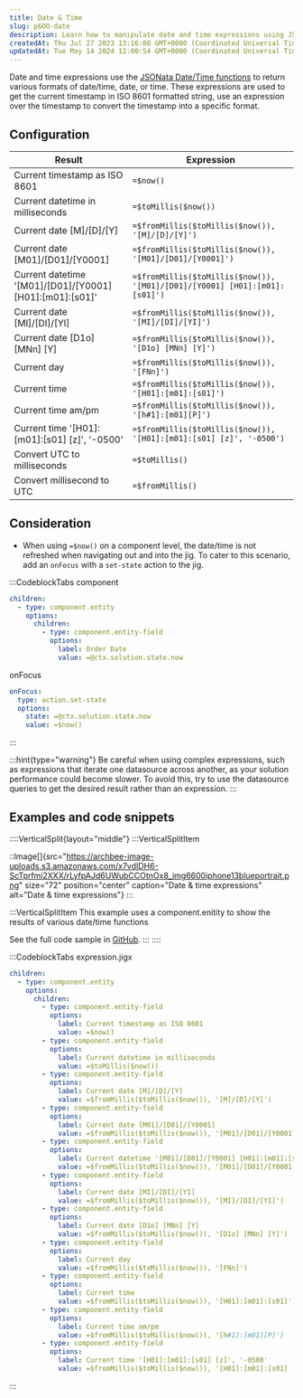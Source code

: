 ```yaml
---
title: Date & Time
slug: p6OO-date
description: Learn how to manipulate date and time expressions using JSONata Date/Time functions with this comprehensive document. Discover configuration examples to retrieve the current timestamp in different formats like ISO 8601, milliseconds, date, time, and more.
createdAt: Thu Jul 27 2023 13:16:08 GMT+0000 (Coordinated Universal Time)
updatedAt: Tue May 14 2024 12:00:54 GMT+0000 (Coordinated Universal Time)
---
```


Date and time expressions use the <a href="https://docs.jsonata.org/date-time-functions" target="_blank">JSONata Date/Time functions</a> to return various formats of date/time, date, or time. These expressions are used to get the current timestamp in ISO 8601 formatted string, use an expression over the timestamp to convert the timestamp into a specific format.

## Configuration

| **Result**                                                     | **Expression**                                                             |
| -------------------------------------------------------------- | -------------------------------------------------------------------------- |
| Current timestamp as ISO 8601                                  | `=$now()`                                                                  |
| Current datetime in milliseconds                               | `=$toMillis($now())`                                                       |
| Current date \[M]/\[D]/\[Y]                                    | `=$fromMillis($toMillis($now()), '[M]/[D]/[Y]')`                           |
| Current date \[M01]/\[D01]/\[Y0001]                            | `=$fromMillis($toMillis($now()), '[M01]/[D01]/[Y0001]')`                   |
| Current datetime '\[M01]/\[D01]/\[Y0001] \[H01]:\[m01]:\[s01]' | `=$fromMillis($toMillis($now()), '[M01]/[D01]/[Y0001] [H01]:[m01]:[s01]')` |
| Current date \[MI]/\[DI]/\[YI]                                 | `=$fromMillis($toMillis($now()), '[MI]/[DI]/[YI]')`                        |
| Current date \[D1o] \[MNn] \[Y]                                | `=$fromMillis($toMillis($now()), '[D1o] [MNn] [Y]')`                       |
| Current day                                                    | `=$fromMillis($toMillis($now()), '[FNn]')`                                 |
| Current time                                                   | `=$fromMillis($toMillis($now()), '[H01]:[m01]:[s01]')`                     |
| Current time am/pm                                             | `=$fromMillis($toMillis($now()), '[h#1]:[m01][P]')`                        |
| Current time '\[H01]:\[m01]:\[s01] \[z]', '-0500'              | `=$fromMillis($toMillis($now()), '[H01]:[m01]:[s01] [z]', '-0500')`        |
| Convert UTC to milliseconds                                    | `=$toMillis()`                                                             |
| Convert millisecond to UTC                                     | `=$fromMillis()`                                                           |

## Consideration

- When using `=$now()` on a component level,  the date/time is not refreshed when navigating out and into the jig. To cater to this scenario, add an `onFocus` with a `set-state` action to the jig.

:::CodeblockTabs
component

```yaml
children:
  - type: component.entity
    options:
      children:
        - type: component.entity-field
          options:
            label: Order Date
            value: =@ctx.solution.state.now
```

onFocus

```yaml
onFocus: 
  type: action.set-state
  options:
    state: =@ctx.solution.state.now
    value: =$now()
```
:::

:::hint{type="warning"}
Be careful when using complex expressions, such as expressions that iterate one datasource across another, as your solution performance could become slower. To avoid this, try to use the datasource queries to get the desired result rather than an expression.
:::

## Examples and code snippets 

::::VerticalSplit{layout="middle"}
:::VerticalSplitItem


::Image[]{src="https://archbee-image-uploads.s3.amazonaws.com/x7vdIDH6-ScTprfmi2XXX/rLyfpAJd6UWubCCOtnOx8_img6600iphone13blueportrait.png" size="72" position="center" caption="Date & time expressions" alt="Date & time expressions"}
:::

:::VerticalSplitItem
This example uses a component.enitity to show the results of various date/time functions

See the full code sample in [GitHub](https://github.com/jigx-com/jigx-samples/blob/main/quickstart/jigx-samples/jigs/guide-expressions/static-data/expression.jigx).
:::
::::

:::CodeblockTabs
expression.jigx

```yaml
children:
  - type: component.entity
    options:
      children:
        - type: component.entity-field
          options:
            label: Current timestamp as ISO 8601
            value: =$now()
        - type: component.entity-field
          options:
            label: Current datetime in milliseconds
            value: =$toMillis($now())
        - type: component.entity-field
          options:
            label: Current date [M]/[D]/[Y]
            value: =$fromMillis($toMillis($now()), '[M]/[D]/[Y]')
        - type: component.entity-field
          options:
            label: Current date [M01]/[D01]/[Y0001]
            value: =$fromMillis($toMillis($now()), '[M01]/[D01]/[Y0001]')
        - type: component.entity-field
          options:
            label: Current datetime '[M01]/[D01]/[Y0001] [H01]:[m01]:[s01]'
            value: =$fromMillis($toMillis($now()), '[M01]/[D01]/[Y0001] [H01]:[m01]:[s01]')
        - type: component.entity-field
          options:
            label: Current date [MI]/[DI]/[YI]
            value: =$fromMillis($toMillis($now()), '[MI]/[DI]/[YI]')
        - type: component.entity-field
          options:
            label: Current date [D1o] [MNn] [Y]
            value: =$fromMillis($toMillis($now()), '[D1o] [MNn] [Y]')
        - type: component.entity-field
          options:
            label: Current day
            value: =$fromMillis($toMillis($now()), '[FNn]')
        - type: component.entity-field
          options:
            label: Current time
            value: =$fromMillis($toMillis($now()), '[H01]:[m01]:[s01]')
        - type: component.entity-field
          options:
            label: Current time am/pm
            value: =$fromMillis($toMillis($now()), '[h#1]:[m01][P]')
        - type: component.entity-field
          options:
            label: Current time '[H01]:[m01]:[s01] [z]', '-0500'
            value: =$fromMillis($toMillis($now()), '[H01]:[m01]:[s01] [z]', '-0500')
```
:::

